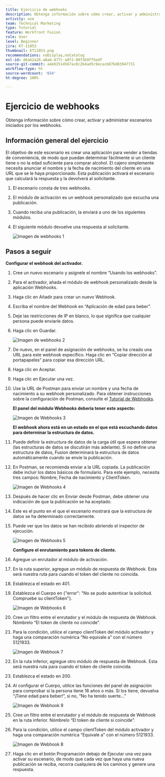 ```yaml
---
title: Ejercicio de webhooks
description: Obtenga información sobre cómo crear, activar y administrar escenarios iniciados por los webhooks.
activity: use
team: Technical Marketing
type: Tutorial
feature: Workfront Fusion
role: User
level: Beginner
jira: KT-11053
thumbnail: KT11053.png
recommendations: noDisplay,noCatalog
exl-id: d6a62a26-a8ab-477c-a8f2-98f3b9ff5edf
source-git-commit: a4e61514567ac8c2b4ad5c9ecacb87bd83947731
workflow-type: ht
source-wordcount: '654'
ht-degree: 100%

---
```


# Ejercicio de webhooks

Obtenga información sobre cómo crear, activar y administrar escenarios iniciados por los webhooks.

## Información general del ejercicio

El objetivo de este escenario es crear una aplicación para vender a tiendas de conveniencia, de modo que puedan determinar fácilmente si un cliente tiene o no la edad suficiente para comprar alcohol. El cajero simplemente necesita anunciar el nombre y la fecha de nacimiento del cliente en una URL que se le haya proporcionado. Esta publicación activará el escenario que calculará la respuesta y la devolverá al solicitante.

1. El escenario consta de tres webhooks.
1. El módulo de activación es un webhook personalizado que escucha una publicación.
1. Cuando reciba una publicación, la enviará a uno de los siguientes módulos.
1. El siguiente módulo devuelve una respuesta al solicitante.

   ![Imagen de webhooks 1](../12-exercises/assets/webhooks-walkthrough-1.png)

## Pasos a seguir

**Configurar el webhook del activador.**

1. Cree un nuevo escenario y asígnele el nombre “Usando los webhooks”.
1. Para el activador, añada el módulo de webhook personalizado desde la aplicación Webhooks.
1. Haga clic en Añadir para crear un nuevo Webhook.
1. Escriba el nombre del Webhook en “Aplicación de edad para beber”.
1. Deje las restricciones de IP en blanco, lo que significa que cualquier persona puede enviarle datos.
1. Haga clic en Guardar.


   ![Imagen de webhooks 2](../12-exercises/assets/webhooks-walkthrough-2.png)

1. De nuevo, en el panel de asignación de webhooks, se ha creado una URL para este webhook específico. Haga clic en “Copiar dirección al portapapeles” para copiar esa dirección URL.
1. Haga clic en Aceptar.
1. Haga clic en Ejecutar una vez.
1. Use la URL de Postman para enviar un nombre y una fecha de nacimiento a su webhook personalizado. Para obtener instrucciones sobre la configuración de Postman, consulte el [Tutorial de Webhooks](https://experienceleague.adobe.com/docs/workfront-learn/tutorials-workfront/fusion/beyond-basic-modules/webhooks-walkthrough.html?lang=es).

   **El panel del módulo Webhooks debería tener este aspecto:**

   ![Imagen de Webhooks 3](../12-exercises/assets/webhooks-walkthrough-3.png)

   **El webhook ahora está en un estado en el que está escuchando datos para determinar la estructura de datos.**

1. Puede definir la estructura de datos de la carga útil que espera obtener (las estructuras de datos se discutirán más adelante). Si no define una estructura de datos, Fusion determinará la estructura de datos automáticamente cuando se envíe la publicación.
1. En Postman, se recomienda enviar a la URL copiada. La publicación debe incluir los datos básicos de formulario. Para este ejemplo, necesita tres campos: Nombre, Fecha de nacimiento y ClientToken.

   ![Imagen de Webhooks 4](../12-exercises/assets/webhooks-walkthrough-4.png)

1. Después de hacer clic en Enviar desde Postman, debe obtener una indicación de que la publicación se ha aceptado.
1. Este es el punto en el que el escenario mostrará que la estructura de datos se ha determinado correctamente.
1. Puede ver que los datos se han recibido abriendo el inspector de ejecución.

   ![Imagen de Webhooks 5](../12-exercises/assets/webhooks-walkthrough-5.png)

   **Configure el enrutamiento para tokens de cliente.**

1. Agregue un enrutador al módulo de activación.
1. En la ruta superior, agregue un módulo de respuesta de Webhook. Esta será nuestra ruta para cuando el token del cliente no coincida.
1. Establezca el estado en 401.
1. Establezca el Cuerpo en {&quot;error&quot;: &quot;No se pudo autenticar la solicitud. Compruebe su clientToken&quot;}.

   ![Imagen de Webhooks 6](../12-exercises/assets/webhooks-walkthrough-6.png)

1. Cree un filtro entre el enrutador y el módulo de respuesta de Webhook. Nómbrelo “El token de cliente no coincide”.
1. Para la condición, utilice el campo clientToken del módulo activador y haga una comparación numérica “No equivale a” con el número 5121933.

   ![Imagen de Webhook 7](../12-exercises/assets/webhooks-walkthrough-7.png)

1. En la ruta inferior, agregue otro módulo de respuesta de Webhook. Esta será nuestra ruta para cuando el token de cliente coincida.
1. Establezca el estado en 200.
1. Al configurar el Cuerpo, utilice las funciones del panel de asignación para comprobar si la persona tiene 18 años o más. Si los tiene, devuelva “¡Tiene edad para beber!”, si no, “No ha tenido suerte…”

   ![Imagen de Webhook 9](../12-exercises/assets/webhooks-walkthrough-9.png)

1. Cree un filtro entre el enrutador y el módulo de respuesta de Webhook en la ruta inferior. Nómbrelo “El token de cliente sí coincide”.
1. Para la condición, utilice el campo clientToken del módulo activador y haga una comparación numérica “Equivale a” con el número 5121933.


   ![Imagen de Webhook 8](../12-exercises/assets/webhooks-walkthrough-8.png)

1. Haga clic en el botón Programación debajo de Ejecutar una vez para activar su escenario, de modo que cada vez que haya una nueva publicación se reciba, recorra cualquiera de los caminos y genere una respuesta. 
